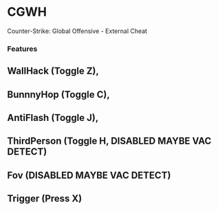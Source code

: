# CGWH
Counter-Strike: Global Offensive - External Cheat

### Features
## WallHack (Toggle Z),
## BunnnyHop (Toggle C),
## AntiFlash (Toggle J),
## ThirdPerson (Toggle H, DISABLED MAYBE VAC DETECT)
## Fov (DISABLED MAYBE VAC DETECT)
## Trigger (Press X)
